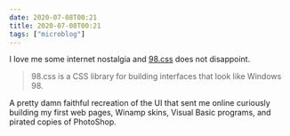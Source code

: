 ```yaml
---
date: 2020-07-08T00:21
title: 2020-07-08T00:21
tags: ["microblog"]
---
```


I love me some internet nostalgia and [98.css](https://jdan.github.io/98.css/) does not disappoint.

> 98.css is a CSS library for building interfaces that look like Windows 98.

A pretty damn faithful recreation of the UI that sent me online curiously building my first web pages, Winamp skins, Visual Basic programs, and pirated copies of PhotoShop. 